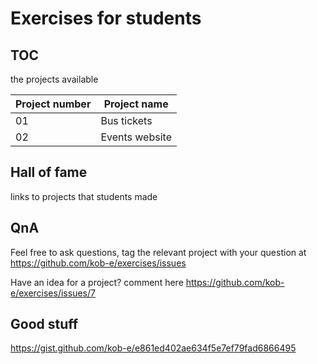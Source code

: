 # Exercises for students

## TOC
the projects available

| Project number | Project name  |
| -------------  | ------------- |
| 01             | Bus tickets   |
| 02             | Events website|

## Hall of fame
links to projects that students made

## QnA
Feel free to ask questions, tag the relevant project with your question at https://github.com/kob-e/exercises/issues

Have an idea for a project? comment here https://github.com/kob-e/exercises/issues/7

## Good stuff
https://gist.github.com/kob-e/e861ed402ae634f5e7ef79fad6866495

